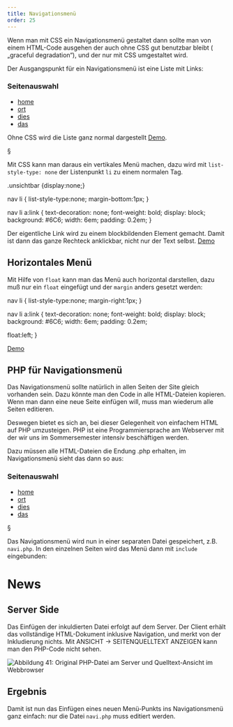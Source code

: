 ```yaml
---
title: Navigationsmenü
order: 25
---
```


Wenn man mit CSS ein Navigationsmenü gestaltet dann sollte man von einem HTML-Code ausgehen der auch ohne CSS gut benutzbar bleibt ( „graceful degradation“), und der nur mit CSS umgestaltet wird.

Der Ausgangspunkt für ein Navigationsmenü ist eine Liste mit Links:

<htmlcode>
<nav>
  <h3 class="unsichtbar">Seitenauswahl</h3>
  <ul>
    <li><a href="index.html">home</a></li>
    <li><a href="ort.html">ort</a></li>
    <li><a href="dies.html">dies</a></li>
    <li><a href="das.html">das</a></li>
  </ul>
</nav>
</htmlcode>

Ohne CSS wird die Liste ganz normal dargestellt [Demo](/images/navi-demo.html).

§

Mit CSS kann man daraus ein vertikales Menü machen, dazu wird mit
`list-style-type: none` der Listenpunkt `li` zu einem normalen Tag. 

<css>
.unsichtbar {display:none;}

nav li {
   list-style-type:none;
   margin-bottom:1px; 
}

nav li a:link {
   text-decoration: none;
   font-weight: bold;
   display: block;
   background: #6C6;
   width: 6em;
   padding: 0.2em;
}
</css>

Der eigentliche Link wird zu einem blockbildenden Element gemacht.
Damit ist dann das ganze Rechteck anklickbar, nicht nur der Text selbst.
[Demo](/images/navi-demo-1.html)

Horizontales Menü
------------------

Mit Hilfe von `float` kann man das Menü auch horizontal darstellen, dazu muß nur
ein `float` eingefügt und der `margin` anders gesetzt werden:

<css>
nav li {
   list-style-type:none;
   margin-right:1px; 
}

nav li a:link {
   text-decoration: none;
   font-weight: bold;
   display: block;
   background: #6C6;
   width: 6em;
   padding: 0.2em;

   float:left;
}
</css>

[Demo](/images/navi-demo-2.html)

PHP für Navigationsmenü 
-----------------------------------------
Das Navigationsmenü sollte natürlich in allen Seiten der Site gleich vorhanden sein. 
Dazu könnte man den Code in alle HTML-Dateien kopieren. Wenn man 
dann eine neue Seite einfügen will, muss man wiederum alle Seiten editieren.

Deswegen bietet es sich an, bei dieser Gelegenheit von einfachem HTML auf PHP umzusteigen. 
PHP ist eine Programmiersprache am Webserver mit der wir uns im Sommersemester intensiv beschäftigen werden.

Dazu müssen alle HTML-Dateien die Endung .php erhalten, im Navigationsmenü sieht das dann so aus:

<htmlcode>
<nav>
   <h3 class="unsichtbar">Seitenauswahl</h3>
   <ul>
      <li><a href="index.php">home</a></li>
      <li><a href="ort.php">ort</a></li>
      <li><a href="dies.php">dies</a></li>
      <li><a href="das.php">das</a></li>
   </ul>
</nav>
</htmlcode>

§

Das Navigationsmenü wird nun in einer separaten Datei gespeichert, 
z.B. `navi.php`.  In den einzelnen Seiten wird das Menü dann mit `include` eingebunden:

<htmlcode>
<body>
<?php include "navi.php"; ?>
<h1>News</h1>
</htmlcode>

Server Side
-----------

Das Einfügen der inkuldierten Datei erfolgt auf dem Server. 
Der Client erhält das vollständige HTML-Dokument inklusive Navigation, und merkt von der Inkludierung nichts. Mit ANSICHT → SEITENQUELLTEXT ANZEIGEN kann man den PHP-Code nicht sehen. 

![Abbildung 41: Original PHP-Datei am Server und Quelltext-Ansicht im Webbrowser](/images/image145.png)


Ergebnis
-------

Damit ist nun das Einfügen eines neuen Menü-Punkts ins Navigationsmenü 
ganz einfach: nur die Datei `navi.php` muss editiert werden.

